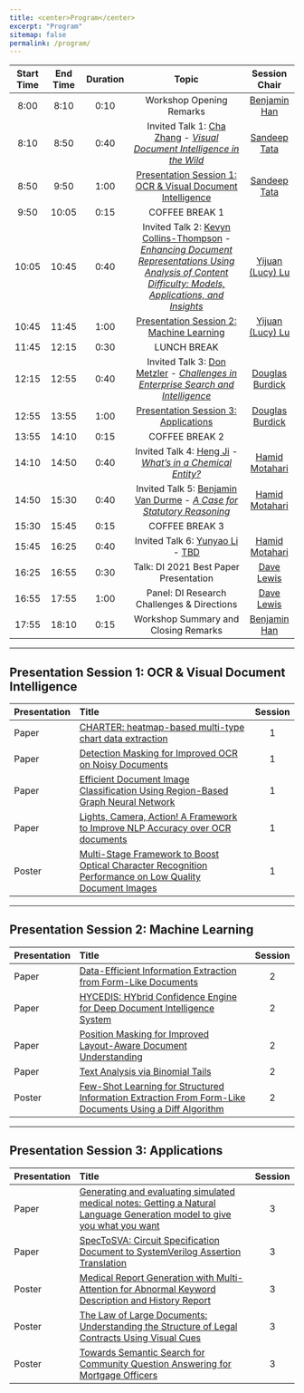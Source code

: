 ```yaml
---
title: <center>Program</center>
excerpt: "Program"
sitemap: false
permalink: /program/
---
```


| Start Time 	| End Time 	| Duration 	| Topic 	| Session Chair 	|
|:-:	|:-:	|:-:	|:-:	|:-:	|
| 8:00 	| 8:10 	| 0:10 	| Workshop Opening Remarks 	| [Benjamin Han](https://www.linkedin.com/in/benjaminhan/)	|
| 8:10 	| 8:50 	| 0:40 	| Invited Talk 1: [Cha Zhang](https://www.microsoft.com/en-us/research/people/chazhang/) - [_Visual Document Intelligence in the Wild_](https://document-intelligence.github.io/DI-2021/talks/#talk_cha)	| [Sandeep Tata](https://research.google/people/SandeepTata/)	|
| 8:50 	| 9:50 	| 1:00 	| [Presentation Session 1: OCR & Visual Document Intelligence](#session_1) 	| [Sandeep Tata](https://research.google/people/SandeepTata/)	|
| 9:50 	| 10:05 	| 0:15 	| COFFEE BREAK 1 	|  	|
| 10:05 	| 10:45 	| 0:40 	| Invited Talk 2: [Kevyn Collins-Thompson](http://www-personal.umich.edu/~kevynct/) - [_Enhancing Document Representations Using Analysis of Content Difficulty: Models, Applications, and Insights_](https://document-intelligence.github.io/DI-2021/talks/#talk_kevyn) | [Yijuan (Lucy) Lu](https://www.linkedin.com/in/yijuan-lu-590b426/) |
| 10:45 	| 11:45 	| 1:00 	| [Presentation Session 2: Machine Learning](#session_2) 	| [Yijuan (Lucy) Lu](https://www.linkedin.com/in/yijuan-lu-590b426/) 	|
| 11:45  	| 12:15 	| 0:30 	| LUNCH BREAK  	|  	|
| 12:15 	| 12:55 	| 0:40 	| Invited Talk 3: [Don Metzler](https://research.google/people/DonaldMetzler/) - [_Challenges in Enterprise Search and Intelligence_](https://document-intelligence.github.io/DI-2021/talks/#talk_don)	| [Douglas Burdick](https://researcher.watson.ibm.com/researcher/view.php?person=us-drburdic) |
| 12:55 	| 13:55 	| 1:00 	| [Presentation Session 3: Applications](#session_3)	| [Douglas Burdick](https://researcher.watson.ibm.com/researcher/view.php?person=us-drburdic) |
| 13:55 	| 14:10 	| 0:15 	| COFFEE BREAK 2 	|  	|
| 14:10  	| 14:50 	| 0:40 	| Invited Talk 4: [Heng Ji](https://cs.illinois.edu/about/people/faculty/hengji) - [_What’s in a Chemical Entity?_](https://document-intelligence.github.io/DI-2021/talks/#talk_heng)	| [Hamid Motahari](https://www.linkedin.com/in/hamidmotahari/) |
| 14:50 	| 15:30 	| 0:40 	| Invited Talk 5: [Benjamin Van Durme](https://www.cs.jhu.edu/~vandurme/) - [_A Case for Statutory Reasoning_](https://document-intelligence.github.io/DI-2021/talks/#talk_benjamin)	| [Hamid Motahari](https://www.linkedin.com/in/hamidmotahari/) |
| 15:30 	| 15:45  	| 0:15 	| COFFEE BREAK 3 	|  	|
| 15:45 	| 16:25  	| 0:40 	| Invited Talk 6: [Yunyao Li](https://researcher.watson.ibm.com/researcher/view.php?person=us-yunyaoli) - [TBD](https://document-intelligence.github.io/DI-2021/talks/#talk_yunyao)	| [Hamid Motahari](https://www.linkedin.com/in/hamidmotahari/)	|
| 16:25  	| 16:55  	| 0:30 	| Talk: DI 2021 Best Paper Presentation 	| [Dave Lewis](https://www.linkedin.com/in/daviddlewis/) |
| 16:55  	| 17:55  	| 1:00 	| Panel: DI Research Challenges & Directions 	| [Dave Lewis](https://www.linkedin.com/in/daviddlewis/) |
| 17:55 	| 18:10 	| 0:15 	| Workshop Summary and Closing Remarks 	| [Benjamin Han](https://www.linkedin.com/in/benjaminhan/)	|

------

## <a name="session_1"/>Presentation Session 1: OCR & Visual Document Intelligence

| Presentation | Title | Session | 
|:- |:- |:-: |
| Paper | [CHARTER: heatmap-based multi-type chart data extraction](https://document-intelligence.github.io/DI-2021/papers/#paper_7) | 1 |
| Paper | [Detection Masking for Improved OCR on Noisy Documents](https://document-intelligence.github.io/DI-2021/papers/#paper_2) | 1 |
| Paper | [Efficient Document Image Classification Using Region-Based Graph Neural Network](https://document-intelligence.github.io/DI-2021/papers/#paper_18) | 1 |
| Paper | [Lights, Camera, Action! A Framework to Improve NLP Accuracy over OCR documents](https://document-intelligence.github.io/DI-2021/papers/#paper_22) | 1 |
| Poster | [Multi-Stage Framework to Boost Optical Character Recognition Performance on Low Quality Document Images](https://document-intelligence.github.io/DI-2021/papers/#paper_9) | 1 |

------

## <a name="session_2"/>Presentation Session 2: Machine Learning

| Presentation | Title | Session | 
|:- |:- |:-: |
| Paper | [Data-Efficient Information Extraction from Form-Like Documents](https://document-intelligence.github.io/DI-2021/papers/#paper_13) | 2 |
| Paper | [HYCEDIS: HYbrid Confidence Engine for Deep Document Intelligence System](https://document-intelligence.github.io/DI-2021/papers/#paper_8) | 2 |
| Paper | [Position Masking for Improved Layout-Aware Document Understanding](https://document-intelligence.github.io/DI-2021/papers/#paper_21) | 2 |
| Paper | [Text Analysis via Binomial Tails](https://document-intelligence.github.io/DI-2021/papers/#paper_15) | 2 |
| Poster | [Few-Shot Learning for Structured Information Extraction From Form-Like Documents Using a Diff Algorithm](https://document-intelligence.github.io/DI-2021/papers/#paper_3) | 2 |

------

## <a name="session_3"/>Presentation Session 3: Applications

| Presentation | Title | Session | 
|:- |:- |:-: |
| Paper | [Generating and evaluating simulated medical notes: Getting a Natural Language Generation model to give you what you want](https://document-intelligence.github.io/DI-2021/papers/#paper_20) | 3 |
| Paper | [SpecToSVA: Circuit Specification Document to SystemVerilog Assertion Translation](https://document-intelligence.github.io/DI-2021/papers/#paper_19) | 3 |
| Poster | [Medical Report Generation with Multi-Attention for Abnormal Keyword Description and History Report](https://document-intelligence.github.io/DI-2021/papers/#paper_10) | 3 |
| Poster | [The Law of Large Documents: Understanding the Structure of Legal Contracts Using Visual Cues](https://document-intelligence.github.io/DI-2021/papers/#paper_6) | 3 |
| Poster | [Towards Semantic Search for Community Question Answering for Mortgage Officers](https://document-intelligence.github.io/DI-2021/papers/#paper_17) | 3 |

